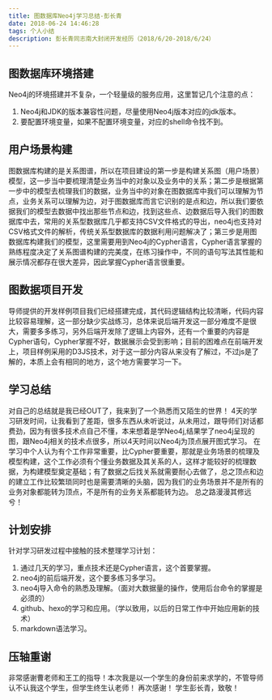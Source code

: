 ```yaml
---
title: 图数据库Neo4j学习总结-彭长青
date: 2018-06-24 14:46:28
tags: 个人小结
description: 彭长青同志南大封闭开发经历（2018/6/20-2018/6/24）
---
```


## 图数据库环境搭建

Neo4j的环境搭建并不复杂，一个轻量级的服务应用，这里暂记几个注意的点：

1. Neo4j和JDK的版本兼容性问题，尽量使用Neo4j版本对应的jdk版本。
2. 要配置环境变量，如果不配置环境变量，对应的shell命令找不到。

## 用户场景构建

图数据库构建的是关系图谱，所以在项目建设的第一步是构建关系图（用户场景）模型，这一步当中要梳理清楚业务当中的对象以及业务中的关系；第二步是根据第一步中的模型去梳理我们的数据，业务当中的对象在图数据库中我们可以理解为节点，业务关系可以理解为边，对于图数据库而言它识别的是点和边，所以我们要依据我们的模型去数据中找出那些节点和边，找到这些点、边数据后导入我们的图数据库中去，常用的关系型数据库几乎都支持CSV文件格式的导出，neo4j也支持对CSV格式文件的解析，传统关系型数据库的数据利用问题解决了；第三步是用图数据库构建我们的模型，这里需要用到Neo4j的Cypher语言，Cypher语言掌握的熟练程度决定了关系图谱构建的完美度，在练习操作中，不同的语句写法其性能和展示情况都存在很大差异，因此掌握Cypher语言很重要。

## 图数据项目开发

导师提供的开发样例项目我们已经搭建完成，其代码逻辑结构比较清晰，代码内容比较容易理解，这一部分缺少实战练习，总体来说后端开发这一部分难度不是很大，需要多多练习，另外后端开发除了逻辑上内容外，还有一个重要的内容是Cypher语句，Cypher掌握不好，数据展示会受到影响；目前的困难点在前端开发上，项目样例采用的D3JS技术，对于这一部分内容从来没有了解过，不过js是了解的，本质上会有相同的地方，这个地方需要学习一下。

## 学习总结

对自己的总结就是我已经OUT了，我来到了一个熟悉而又陌生的世界！
4天的学习研发时间，让我看到了差距，很多东西从未听说过，从未用过，跟导师们对话都费劲，因为有很多技术点自己不懂，本来想着是学Neo4j,结果学了neo4j呈现的图，跟Neo4j相关的技术点很多，所以4天时间以Neo4j为顶点展开图式学习。
在学习中个人认为有个工作非常重要，比Cypher要重要，那就是业务场景的梳理及模型构建，这个工作必须有个懂业务数据及其关系的人，这样才能较好的梳理数据，为构建模型奠定基础；有了数据之后找关系就需要耐心去做了，总之顶点和边的建立工作比较繁琐同时也是需要清晰的头脑，因为我们的业务场景并不是所有的业务对象都能转为顶点，不是所有的业务关系都能转为边。
总之路漫漫其修远兮！

## 计划安排

针对学习研发过程中接触的技术整理学习计划：
1. 通过几天的学习，重点技术还是Cypher语言，这个首要掌握。
2. neo4j的前后端开发，这个要多练习多学习。
3. neo4j导入命令的熟悉及理解。（面对大数据量的操作，使用后台命令的掌握是必须的）
4. github、hexo的学习和应用。（学以致用，以后的日常工作中开始应用新的技术）
5. markdown语法学习。

## 压轴重谢

非常感谢曹老师和王工的指导！本次我是以一个学生的身份前来求学的，不管导师认不认我这个学生，但学生终生认老师！
再次感谢！
学生彭长青，致敬！